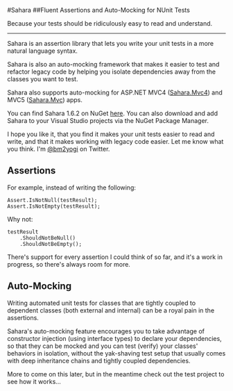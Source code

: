 #Sahara
##Fluent Assertions and Auto-Mocking for NUnit Tests

Because your tests should be ridiculously easy to read and understand. 

--------

Sahara is an assertion library that lets you write your unit tests in a more natural language syntax.

Sahara is also an auto-mocking framework that makes it easier to test and refactor legacy code by helping you isolate dependencies away from the classes you want to test.

Sahara also supports auto-mocking for ASP.NET MVC4 ([Sahara.Mvc4](https://www.nuget.org/packages/Sahara.Mvc4)) and MVC5 ([Sahara.Mvc](https://www.nuget.org/packages/Sahara.Mvc)) apps.

You can find Sahara 1.6.2 on NuGet [here](https://www.nuget.org/packages/Sahara/). You can also download and add Sahara to your Visual Studio projects via the NuGet Package Manager.

I hope you like it, that you find it makes your unit tests easier to read and write, and that it makes working with legacy code easier. Let me know what you think. I'm [@bm2yogi](https://www.twitter.com/bm2yogi) on Twitter.

Assertions
-------------

For example, instead of writing the following:

```
Assert.IsNotNull(testResult);
Assert.IsNotEmpty(testResult);
```

Why not:

```
testResult
    .ShouldNotBeNull()
    .ShouldNotBeEmpty();
```

There's support for every assertion I could think of so far, and it's a work in progress, so there's always room for more.

Auto-Mocking
-----------------
Writing automated unit tests for classes that are tightly coupled to dependent classes (both external and internal) can be a royal pain in the assertions.

Sahara's auto-mocking feature encourages you to take advantage of constructor injection (using interface types) to declare your dependencies, so that they can be mocked and you can test (verify) your classes' behaviors in isolation, without the yak-shaving test setup that usually comes with deep inheritance chains and tightly coupled dependencies.

More to come on this later, but in the meantime check out the test project to see how it works...

